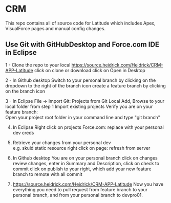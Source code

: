 # CRM
This repo contains all of source code for Latitude which includes Apex, VisualForce pages and manual config changes.

## Use Git with GitHubDesktop and Force.com IDE in Eclipse
1 - Clone the repo to your local
https://source.heidrick.com/Heidrick/CRM-APP-Latitude 
  click on clone or download 
  click on Open in Desktop 
  
  
2 - In Github desktop 
Switch to your personal branch by clicking on the dropdown to the right of the branch icon 
create a feature branch by clicking on the branch icon  


3 - In Eclipse 
File -> Import 
Git: Projects from Git 
Local 
Add, Browse to your local folder from step 1 
Import existing projects 
Verify you are on your feature branch:   
  Open your project root folder in your command line and type "git branch"  
    
    
4. In Eclipse 
 Right click on projects 
 Force.com: replace with your personal dev creds 
 
 
 5. Retrieve your changes from your personal dev  
 e.g. skuid static resource right click on page: refresh from server 
 
 
 6. In Github desktop
 You are on your personal branch click on changes review changes, enter in Summary and Description, 
 click on check to commit click on publish to your right, which add your new feature branch to remote with all commit 
 
 
 7.  https://source.heidrick.com/Heidrick/CRM-APP-Latitude 
 Now you have everything you need to pull request from feature branch to your personal branch, and from your personal branch to devpro01.

